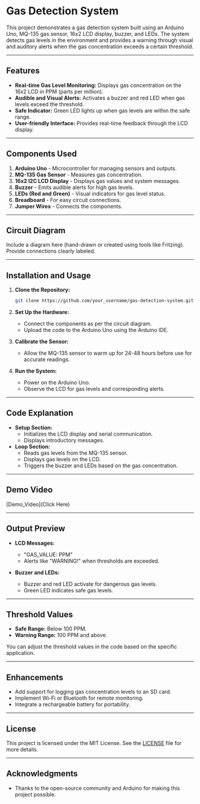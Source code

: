 # Gas Detection System

This project demonstrates a gas detection system built using an Arduino Uno, MQ-135 gas sensor, 16x2 LCD display, buzzer, and LEDs. The system detects gas levels in the environment and provides a warning through visual and auditory alerts when the gas concentration exceeds a certain threshold.

---

## Features

- **Real-time Gas Level Monitoring:** Displays gas concentration on the 16x2 LCD in PPM (parts per million).
- **Audible and Visual Alerts:** Activates a buzzer and red LED when gas levels exceed the threshold.
- **Safe Indicator:** Green LED lights up when gas levels are within the safe range.
- **User-friendly Interface:** Provides real-time feedback through the LCD display.

---

## Components Used

1. **Arduino Uno** - Microcontroller for managing sensors and outputs.
2. **MQ-135 Gas Sensor** - Measures gas concentration.
3. **16x2 I2C LCD Display** - Displays gas values and system messages.
4. **Buzzer** - Emits audible alerts for high gas levels.
5. **LEDs (Red and Green)** - Visual indicators for gas level status.
6. **Breadboard** - For easy circuit connections.
7. **Jumper Wires** - Connects the components.

---

## Circuit Diagram

Include a diagram here (hand-drawn or created using tools like Fritzing). Provide connections clearly labeled.

---

## Installation and Usage

1. **Clone the Repository:**
    ```bash
    git clone https://github.com/your_username/gas-detection-system.git
    ```

2. **Set Up the Hardware:**
    - Connect the components as per the circuit diagram.
    - Upload the code to the Arduino Uno using the Arduino IDE.

3. **Calibrate the Sensor:**
    - Allow the MQ-135 sensor to warm up for 24-48 hours before use for accurate readings.

4. **Run the System:**
    - Power on the Arduino Uno.
    - Observe the LCD for gas levels and corresponding alerts.

---

## Code Explanation

- **Setup Section:**
  - Initializes the LCD display and serial communication.
  - Displays introductory messages.
- **Loop Section:**
  - Reads gas levels from the MQ-135 sensor.
  - Displays gas levels on the LCD.
  - Triggers the buzzer and LEDs based on the gas concentration.

---

## Demo Video

[Demo_Video](Click Here)

---

## Output Preview

- **LCD Messages:**
  - "GAS_VALUE: <value> PPM"
  - Alerts like "WARNING!" when thresholds are exceeded.

- **Buzzer and LEDs:**
  - Buzzer and red LED activate for dangerous gas levels.
  - Green LED indicates safe gas levels.

---

## Threshold Values

- **Safe Range:** Below 100 PPM.
- **Warning Range:** 100 PPM and above.

You can adjust the threshold values in the code based on the specific application.

---

## Enhancements

- Add support for logging gas concentration levels to an SD card.
- Implement Wi-Fi or Bluetooth for remote monitoring.
- Integrate a rechargeable battery for portability.

---

## License

This project is licensed under the MIT License. See the [LICENSE](LICENSE) file for more details.

---

## Acknowledgments

- Thanks to the open-source community and Arduino for making this project possible.
